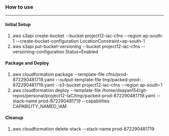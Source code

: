 ### How to use ###
---
#### Initial Setup ####
1. aws s3api create-bucket --bucket project12-iac-cfns --region ap-south-1 --create-bucket-configuration LocationConstraint=ap-south-1
2. aws s3api put-bucket-versioning --bucket project12-iac-cfns --versioning-configuration Status=Enabled

#### Package and Deploy ####
1. aws cloudformation package --template-file cfns/prod-872290481719.yaml --output-template-file tmp/packed-prod-872290481719.yaml --s3-bucket project12-iac-cfns --region ap-south-1
2. aws cloudformation deploy --template-file /home/dsayan154/git-repos/personal/project12-IaC/tmp/packed-prod-872290481719.yaml --stack-name prod-872290481719 --capabilities CAPABILITY_NAMED_IAM

#### Cleanup ####
1. aws cloudformation delete-stack --stack-name prod-872290481719